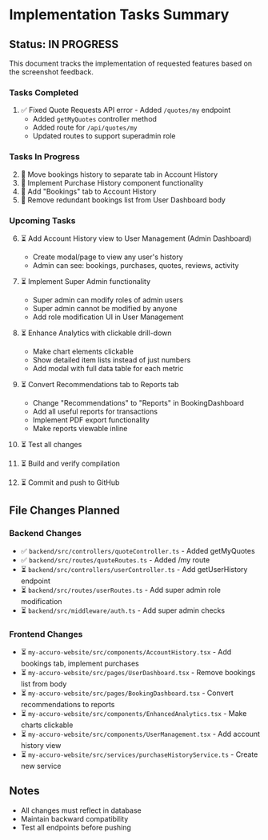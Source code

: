 # Implementation Tasks Summary

## Status: IN PROGRESS

This document tracks the implementation of requested features based on the screenshot feedback.

### Tasks Completed
1. ✅ Fixed Quote Requests API error - Added `/quotes/my` endpoint
   - Added `getMyQuotes` controller method
   - Added route for `/api/quotes/my`
   - Updated routes to support superadmin role

### Tasks In Progress
2. 🔄 Move bookings history to separate tab in Account History
3. 🔄 Implement Purchase History component functionality
4. 🔄 Add "Bookings" tab to Account History
5. 🔄 Remove redundant bookings list from User Dashboard body

### Upcoming Tasks
6. ⏳ Add Account History view to User Management (Admin Dashboard)
   - Create modal/page to view any user's history
   - Admin can see: bookings, purchases, quotes, reviews, activity

7. ⏳ Implement Super Admin functionality
   - Super admin can modify roles of admin users
   - Super admin cannot be modified by anyone
   - Add role modification UI in User Management

8. ⏳ Enhance Analytics with clickable drill-down
   - Make chart elements clickable
   - Show detailed item lists instead of just numbers
   - Add modal with full data table for each metric

9. ⏳ Convert Recommendations tab to Reports tab
   - Change "Recommendations" to "Reports" in BookingDashboard
   - Add all useful reports for transactions
   - Implement PDF export functionality
   - Make reports viewable inline

10. ⏳ Test all changes
11. ⏳ Build and verify compilation
12. ⏳ Commit and push to GitHub

## File Changes Planned

### Backend Changes
- ✅ `backend/src/controllers/quoteController.ts` - Added getMyQuotes
- ✅ `backend/src/routes/quoteRoutes.ts` - Added /my route
- ⏳ `backend/src/controllers/userController.ts` - Add getUserHistory endpoint
- ⏳ `backend/src/routes/userRoutes.ts` - Add super admin role modification
- ⏳ `backend/src/middleware/auth.ts` - Add super admin checks

### Frontend Changes
- ⏳ `my-accuro-website/src/components/AccountHistory.tsx` - Add bookings tab, implement purchases
- ⏳ `my-accuro-website/src/pages/UserDashboard.tsx` - Remove bookings list from body
- ⏳ `my-accuro-website/src/pages/BookingDashboard.tsx` - Convert recommendations to reports
- ⏳ `my-accuro-website/src/components/EnhancedAnalytics.tsx` - Make charts clickable
- ⏳ `my-accuro-website/src/components/UserManagement.tsx` - Add account history view
- ⏳ `my-accuro-website/src/services/purchaseHistoryService.ts` - Create new service

## Notes
- All changes must reflect in database
- Maintain backward compatibility
- Test all endpoints before pushing
